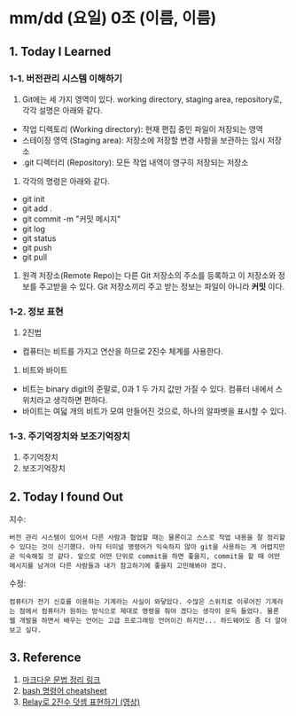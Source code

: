 # mm/dd (요일) 0조 (이름, 이름)

## 1. Today I Learned

### 1-1. 버전관리 시스템 이해하기

1. Git에는 세 가지 영역이 있다. working directory, staging area, repository로, 각각 설명은 아래와 같다.
 * 작업 디렉토리 (Working directory): 현재 편집 중인 파일이 저장되는 영역
 * 스테이징 영역 (Staging area): 저장소에 저장할 변경 사항을 보관하는 임시 저장소
 * .git 디렉터리 (Repository): 모든 작업 내역이 영구히 저장되는 저장소
1. 각각의 명령은 아래와 같다.
  * git init
  * git add .
  * git commit -m "커밋 메시지"
  * git log
  * git status
  * git push
  * git pull
1. 원격 저장소(Remote Repo)는 다른 Git 저장소의 주소를 등록하고 이 저장소와 정보를 주고받을 수 있다. Git 저장소끼리 주고 받는 정보는 파일이 아니라 **커밋** 이다.

### 1-2. 정보 표현

1. 2진법
  * 컴퓨터는 비트를 가지고 연산을 하므로 2진수 체계를 사용한다.
1. 비트와 바이트
  * 비트는 binary digit의 준말로, 0과 1 두 가지 값만 가질 수 있다. 컴퓨터 내에서 스위치라고 생각하면 편하다.
  * 바이트는 여덟 개의 비트가 모여 만들어진 것으로, 하나의 알파벳을 표시할 수 있다.

### 1-3. 주기억장치와 보조기억장치

1. 주기억장치
1. 보조기억장치

## 2. Today I found Out

지수:
```
버전 관리 시스템이 있어서 다른 사람과 협업할 때는 물론이고 스스로 작업 내용을 잘 정리할 수 있다는 것이 신기했다. 아직 터미널 명령어가 익숙하지 않아 git을 사용하는 게 어렵지만 곧 익숙해질 것 같다. 앞으로 어떤 단위로 commit을 하면 좋을지, commit을 할 때 어떤 메시지를 남겨야 다른 사람들과 내가 참고하기에 좋을지 고민해봐야 겠다.
```

수정:
```
컴퓨터가 전기 신호를 이용하는 기계라는 사실이 와닿았다. 수많은 스위치로 이루어진 기계라는 점에서 컴퓨터가 원하는 방식으로 제대로 명령을 줘야 겠다는 생각이 문득 들었다. 물론 웹 개발을 하면서 배우는 언어는 고급 프로그래밍 언어이긴 하지만... 하드웨어도 좀 더 알아보고 싶다.
```

## 3. Reference 

1. [마크다운 문법 정리 링크](https://github.com/fds11/fds-introduction/blob/master/markdown-example.md)
1. [bash 명령어 cheatsheet](https://github.com/LeCoupa/awesome-cheatsheets/blob/master/languages/bash.sh)
1. [Relay로 2진수 덧셈 표현하기 (영상)](https://www.youtube.com/watch?v=x3pyi9P4NO8)